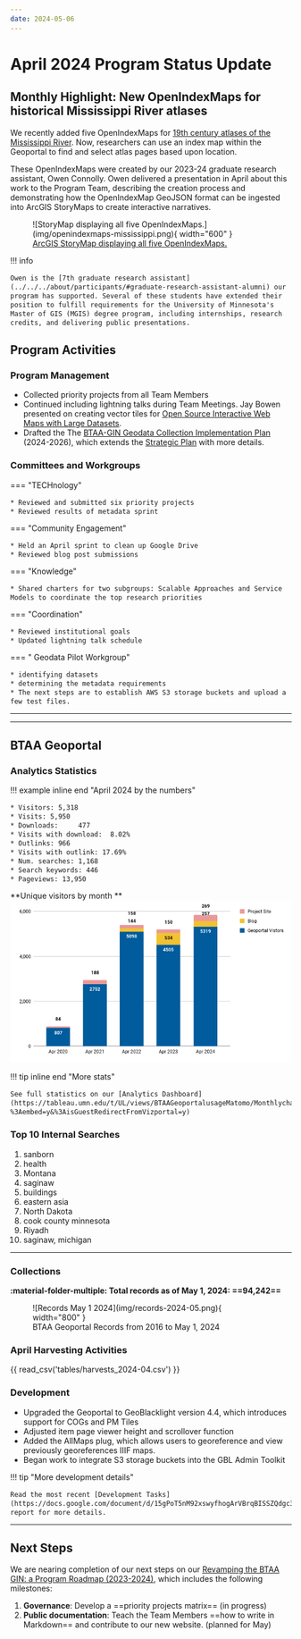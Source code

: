 ```yaml
---
date: 2024-05-06
---
```


# April 2024 Program Status Update

<!-- more -->

## Monthly Highlight: New OpenIndexMaps for historical Mississippi River atlases

We recently added five OpenIndexMaps for [19th century atlases of the Mississippi River](https://geo.btaa.org/?f%5Bdct_creator_sm%5D%5B%5D=Owen+Connolly&f%5Bgbl_resourceType_sm%5D%5B%5D=OpenIndexMaps). Now, researchers can use an index map within the Geoportal to find and select atlas pages based upon location.


These OpenIndexMaps were created by our 2023-24 graduate research assistant, Owen Connolly. Owen delivered a presentation in April about this work to the Program Team, describing the creation process and demonstrating how the OpenIndexMap GeoJSON format can be ingested into ArcGIS StoryMaps to create interactive narratives. 

<figure markdown="span">
  ![StoryMap displaying all five OpenIndexMaps.](img/openindexmaps-mississippi.png){ width="600" }
  <figcaption><a href="https://storymaps.arcgis.com/stories/c5888d46f39848aa9bd6479afcc6314a">ArcGIS StoryMap displaying all five OpenIndexMaps.</a></figcaption>
</figure>

!!! info

	Owen is the [7th graduate research assistant](../../../about/participants/#graduate-research-assistant-alumni) our program has supported. Several of these students have extended their position to fulfill requirements for the University of Minnesota's Master of GIS (MGIS) degree program, including internships, research credits, and delivering public presentations. 

## Program Activities

### Program Management

* Collected priority projects from all Team Members
* Continued including lightning talks during Team Meetings. Jay Bowen presented on creating vector tiles for [Open Source Interactive Web Maps with Large Datasets](https://docs.google.com/presentation/d/1zdEspVtbFwZKxIjwpiisJONqI5uBjg2f/edit?usp=drive_link&ouid=110955760814577692512&rtpof=true&sd=true).
* Drafted the The [BTAA-GIN Geodata Collection Implementation Plan](https://docs.google.com/document/d/1k3LgZZemeEjVrNNGn8XEXYw4kKJCtM2P0yQjkMkZOBY/edit?usp=sharing) (2024-2026), which extends the [Strategic Plan](../../../library/geodata-collection-strategic-plan) with more details.


### Committees and Workgroups

<div class="grid" markdown>

=== "TECHnology"

    * Reviewed and submitted six priority projects
    * Reviewed results of metadata sprint

=== "Community Engagement"

    * Held an April sprint to clean up Google Drive
    * Reviewed blog post submissions
    

=== "Knowledge"

    * Shared charters for two subgroups: Scalable Approaches and Service Models to coordinate the top research priorities

=== "Coordination"

	* Reviewed institutional goals
	* Updated lightning talk schedule

=== " Geodata Pilot Workgroup"

	* identifying datasets
	* determining the metadata requirements
	* The next steps are to establish AWS S3 storage buckets and upload a few test files.
	
</div>
<hr>


----

## BTAA Geoportal 

### Analytics Statistics

!!! example inline end "April 2024 by the numbers"

    * Visitors:	5,318
    * Visits: 5,950
    * Downloads:	 477
    * Visits with download:	 8.02%
    * Outlinks: 966
    * Visits with outlink: 17.69%
    * Num. searches: 1,168
    * Search keywords: 446
    * Pageviews: 13,950


**Unique visitors by month
**![](img/2024-04-monthly-users.png)

!!! tip inline end "More stats"

    See full statistics on our [Analytics Dashboard](https://tableau.umn.edu/t/UL/views/BTAAGeoportalusageMatomo/Monthlycharts?%3Aembed=y&%3AisGuestRedirectFromVizportal=y)

### Top 10 Internal Searches

1. sanborn
1. health
1. Montana
1. saginaw
1. buildings
1. eastern asia
1. North Dakota
1. cook county minnesota
1. Riyadh
1. saginaw, michigan

---

### Collections

**:material-folder-multiple: Total records as of May 1, 2024: ==94,242==**

<figure markdown="span">
  ![Records May 1 2024](img/records-2024-05.png){ width="800" }
  <figcaption>BTAA Geoportal Records from 2016 to May 1, 2024</figcaption>
</figure>


### April Harvesting Activities

{{ read_csv('tables/harvests_2024-04.csv') }}

### Development

* Upgraded the Geoportal to GeoBlacklight version 4.4, which introduces support for COGs and PM Tiles
* Adjusted item page viewer height and scrollover function
* Added the AllMaps plug, which allows users to georeference and view previously georeferences IIIF maps.
* Began work to integrate S3 storage buckets into the GBL Admin Toolkit

!!! tip "More development details"

	Read the most recent [Development Tasks](https://docs.google.com/document/d/15gPoT5nM92xswyfhogArVBrqBISSZQdgc3QaZy77vvw/edit) report for more details.


---

## Next Steps

We are nearing completion of our next steps on our [Revamping the BTAA GIN: a Program Roadmap (2023-2024)](https://github.com/orgs/geobtaa/projects/10), which includes the following milestones:

1. **Governance**:  Develop a ==priority projects matrix== (in progress)
2. **Public documentation**: Teach the Team Members ==how to write in Markdown== and contribute to our new website. (planned for May)


